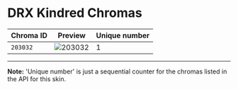 # DRX Kindred Chromas

| Chroma ID | Preview | Unique number |
|---|---|---|
| `203032` | ![203032](https://raw.communitydragon.org/latest/plugins/rcp-be-lol-game-data/global/default/v1/champion-chroma-images/203/203032.png) | 1 |

---

**Note:** 'Unique number' is just a sequential counter for the chromas listed in the API for this skin.